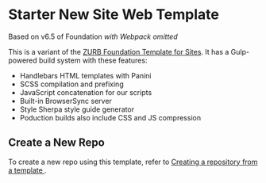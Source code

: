 # Starter New Site Web Template
Based on v6.5 of Foundation *with Webpack omitted*

This is a variant of the [ZURB Foundation Template for Sites](https://github.com/zurb/foundation-zurb-template).  It has a Gulp-powered build system with these features:

- Handlebars HTML templates with Panini
- SCSS compilation and prefixing
- JavaScript concatenation for our scripts
- Built-in BrowserSync server
- Style Sherpa style guide generator
- Poduction builds also include CSS and JS compression

## Create a New Repo

To create a new repo using this template, refer to [Creating a repository from a template
](https://help.github.com/en/articles/creating-a-repository-from-a-template).
